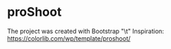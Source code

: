 # proShoot
The project was created with Bootstrap "\t"
Inspiration: https://colorlib.com/wp/template/proshoot/

